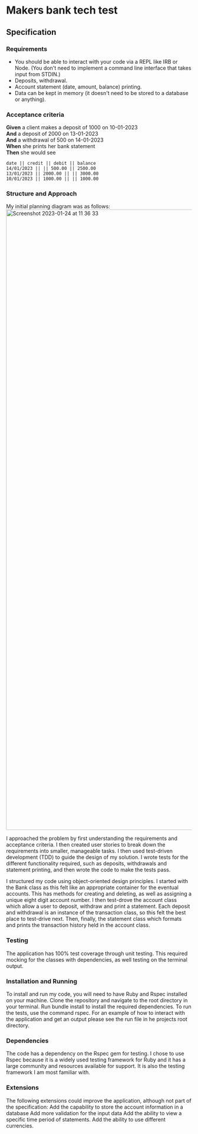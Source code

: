 # Makers bank tech test

## Specification

### Requirements

* You should be able to interact with your code via a REPL like IRB or Node.  (You don't need to implement a command line interface that takes input from STDIN.)
* Deposits, withdrawal.
* Account statement (date, amount, balance) printing.
* Data can be kept in memory (it doesn't need to be stored to a database or anything).

### Acceptance criteria

**Given** a client makes a deposit of 1000 on 10-01-2023  
**And** a deposit of 2000 on 13-01-2023  
**And** a withdrawal of 500 on 14-01-2023  
**When** she prints her bank statement  
**Then** she would see

```
date || credit || debit || balance
14/01/2023 || || 500.00 || 2500.00
13/01/2023 || 2000.00 || || 3000.00
10/01/2023 || 1000.00 || || 1000.00
```

### Structure and Approach

My initial planning diagram was as follows:
<img width="1682" alt="Screenshot 2023-01-24 at 11 36 33" src="https://user-images.githubusercontent.com/113235574/214281854-50beaa05-f7c4-4c20-96cc-90d4c193cf2f.png">

I approached the problem by first understanding the requirements and acceptance criteria. I then created user stories to break down the requirements into smaller, manageable tasks. I then used test-driven development (TDD) to guide the design of my solution. I wrote tests for the different functionality required, such as deposits, withdrawals and statement printing, and then wrote the code to make the tests pass.

I structured my code using object-oriented design principles. I started with the Bank class as this felt like an appropriate container for the eventual accounts. This has methods for creating and deleting, as well as assigning a unique eight digit account number. I then test-drove the account class which allow a user to deposit, withdraw and print a statement. Each deposit and withdrawal is an instance of the transaction class, so this felt the best place to test-drive next. Then, finally, the statement class which formats and prints the transaction history held in the account class.

### Testing
The application has 100% test coverage through unit testing. This required mocking for the classes with dependencies, as well testing on the terminal output.

### Installation and Running
To install and run my code, you will need to have Ruby and Rspec installed on your machine. Clone the repository and navigate to the root directory in your terminal. Run bundle install to install the required dependencies. To run the tests, use the command rspec. For an example of how to interact with the application and get an output please see the run file in he projects root directory.

### Dependencies
The code has a dependency on the Rspec gem for testing. I chose to use Rspec because it is a widely used testing framework for Ruby and it has a large community and resources available for support. It is also the testing framework I am most familiar with.

### Extensions
The following extensions could improve the application, although not part of the specification:
Add the capability to store the account information in a database
Add more validation for the input data
Add the ability to view a specific time period of statements.
Add the ability to use different currencies.
